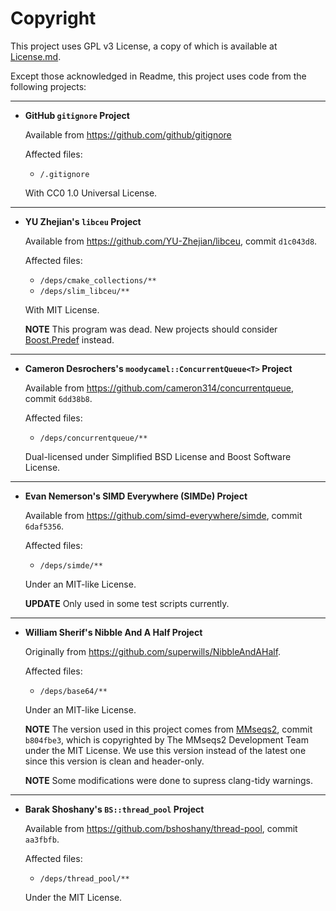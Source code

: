 # Copyright

This project uses GPL v3 License, a copy of which is available at [License.md](../License.md).

Except those acknowledged in Readme, this project uses code from the following projects:

---

- **GitHub `gitignore` Project**

  Available from <https://github.com/github/gitignore>

  Affected files:

  - `/.gitignore`

  With CC0 1.0 Universal License.

---

- **YU Zhejian's `libceu` Project**

  Available from <https://github.com/YU-Zhejian/libceu>, commit `d1c043d8`.

  Affected files:

  - `/deps/cmake_collections/**`
  - `/deps/slim_libceu/**`
  
  With MIT License.

  **NOTE** This program was dead. New projects should consider [Boost.Predef](https://www.boost.org/doc/libs/1_87_0/libs/predef/doc/index.html) instead.

---

- **Cameron Desrochers's `moodycamel::ConcurrentQueue<T>` Project**

  Available from <https://github.com/cameron314/concurrentqueue>, commit `6dd38b8`.

  Affected files:

  - `/deps/concurrentqueue/**`

  Dual-licensed under Simplified BSD License and Boost Software License.

---

- **Evan Nemerson's SIMD Everywhere (SIMDe) Project**

  Available from <https://github.com/simd-everywhere/simde>, commit `6daf5356`.

  Affected files:

  - `/deps/simde/**`

  Under an MIT-like License.

  **UPDATE** Only used in some test scripts currently.

---

- **William Sherif's Nibble And A Half Project**

  Originally from <https://github.com/superwills/NibbleAndAHalf>.

  Affected files:

  - `/deps/base64/**`

  Under an MIT-like License.

  **NOTE** The version used in this project comes from [MMseqs2](https://github.com/soedinglab/MMseqs2), commit `b804fbe3`, which is copyrighted by The MMseqs2 Development Team under the MIT License. We use this version instead of the latest one since this version is clean and header-only.

  **NOTE** Some modifications were done to supress clang-tidy warnings.
---

- **Barak Shoshany's `BS::thread_pool` Project**

  Available from <https://github.com/bshoshany/thread-pool>, commit `aa3fbfb`.
  
  Affected files:

  - `/deps/thread_pool/**`
  
  Under the MIT License.
